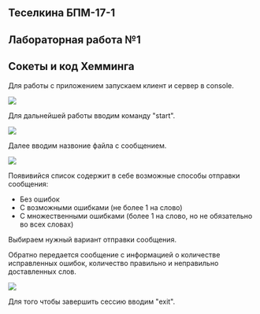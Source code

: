 ## Теселкина БПМ-17-1
## Лабораторная работа №1
## Сокеты и код Хемминга

Для работы с приложением запускаем клиент и сервер в console.

![](Screen1.png)

Для дальнейшей работы вводим команду "start".

![](Screen2.png)

Далее вводим назвоние файла с сообщением.

![](Screen3.png)

Появивийся список содержит в себе возможные способы отправки сообщения:
- Без ошибок
- С возможными ошибками (не более 1 на слово)
- С множественными ошибками (более 1 на слово, но не обязательно во всех словах)

Выбираем нужный вариант отправки сообщения.

Обратно передается сообщение с информацией о количестве исправленных ошибок, количество правильно и неправильно доставленных слов.

![](Screen4.png)

Для того чтобы завершить сессию вводим "exit".